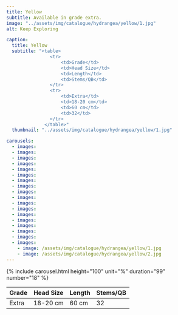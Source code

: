 ```yaml
---
title: Yellow
subtitle: Available in grade extra.
image: "../assets/img/catalogue/hydrangea/yellow/1.jpg"
alt: Keep Exploring

caption: 
  title: Yellow
  subtitle: "<table>
                <tr>
                    <td>Grade</td>
                    <td>Head Size</td>
                    <td>Length</td>
                    <td>Stems/QB</td>
                </tr>
                <tr>
                    <td>Extra</td>
                    <td>18-20 cm</td>
                    <td>60 cm</td>
                    <td>32</td>
                </tr>
              </table>"
  thumbnail: "../assets/img/catalogue/hydrangea/yellow/1.jpg"

carousels:
  - images:
  - images:
  - images:
  - images:
  - images:
  - images:
  - images:
  - images:
  - images:
  - images:
  - images:
  - images:
  - images:
  - images:
  - images:
  - images:
  - images:
  - images: 
    - image: /assets/img/catalogue/hydrangea/yellow/1.jpg
    - image: /assets/img/catalogue/hydrangea/yellow/2.jpg
---
```


{% include carousel.html height="100" unit="%" duration="99" number="18" %}

| Grade | Head Size | Length | Stems/QB |
|-------|-----------|--------|----------|
| Extra |  18-20 cm | 60 cm  |    32    |